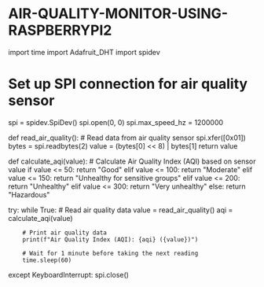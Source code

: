 # AIR-QUALITY-MONITOR-USING-RASPBERRYPI2
import time
import Adafruit_DHT
import spidev

# Set up SPI connection for air quality sensor
spi = spidev.SpiDev()
spi.open(0, 0)
spi.max_speed_hz = 1200000

def read_air_quality():
    # Read data from air quality sensor
    spi.xfer([0x01])
    bytes = spi.readbytes(2)
    value = (bytes[0] << 8) | bytes[1]
    return value

def calculate_aqi(value):
    # Calculate Air Quality Index (AQI) based on sensor value
    if value <= 50:
        return "Good"
    elif value <= 100:
        return "Moderate"
    elif value <= 150:
        return "Unhealthy for sensitive groups"
    elif value <= 200:
        return "Unhealthy"
    elif value <= 300:
        return "Very unhealthy"
    else:
        return "Hazardous"

try:
    while True:
        # Read air quality data
        value = read_air_quality()
        aqi = calculate_aqi(value)
        
        # Print air quality data
        print(f"Air Quality Index (AQI): {aqi} ({value})")
        
        # Wait for 1 minute before taking the next reading
        time.sleep(60)
except KeyboardInterrupt:
    spi.close()
